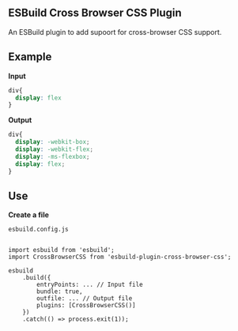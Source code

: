## ESBuild Cross Browser CSS Plugin

An ESBuild plugin to add supoort for cross-browser CSS support.

## Example

**Input**

```css
div{
  display: flex
}
```

**Output**

```css
div{
  display: -webkit-box;
  display: -webkit-flex;
  display: -ms-flexbox;
  display: flex;
}
```

## Use

**Create a file**

`esbuild.config.js`
```JS

import esbuild from 'esbuild';
import CrossBrowserCSS from 'esbuild-plugin-cross-browser-css';

esbuild
    .build({
        entryPoints: ... // Input file
        bundle: true,
        outfile: ... // Output file
        plugins: [CrossBrowserCSS()]
    })
    .catch(() => process.exit(1));
```


